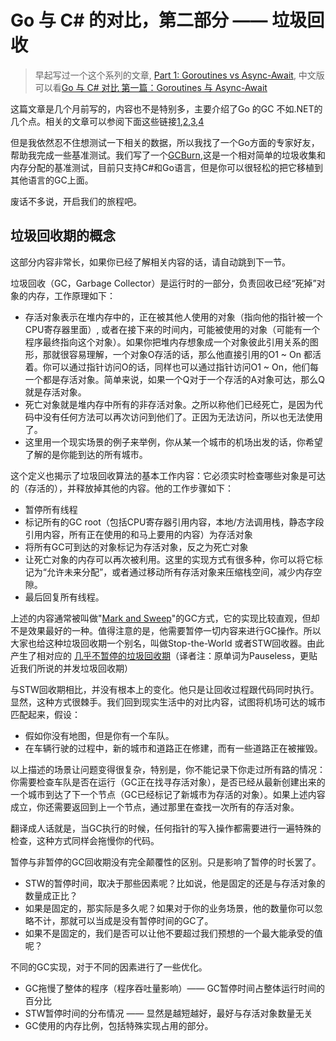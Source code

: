 # Go 与 C# 的对比，第二部分 —— 垃圾回收

> 早起写过一个这个系列的文章, [Part 1: Goroutines vs Async-Await](https://medium.com/@alexyakunin/go-vs-c-part-1-goroutines-vs-async-await-ac909c651c11), 中文版可以看[Go 与 C# 对比 第一篇：Goroutines 与 Async-Await](https://studygolang.com/articles/19399)

这篇文章是几个月前写的，内容也不是特别多，主要介绍了Go 的GC 不如.NET的几个点。相关的文章可以参阅下面这些链接[1](https://blog.plan99.net/modern-garbage-collection-911ef4f8bd8e),[2](https://making.pusher.com/golangs-real-time-gc-in-theory-and-practice/),[3](https://blog.cloudflare.com/go-dont-collect-my-garbage/),[4](http://mattwarren.org/2017/01/13/Analysing-Pause-times-in-the-.NET-GC/)

但是我依然忍不住想测试一下相关的数据，所以我找了一个Go方面的专家好友，帮助我完成一些基准测试。我们写了一个[GCBurn](https://github.com/alexyakunin/GCBurn),这是一个相对简单的垃圾收集和内存分配的基准测试，目前只支持C#和Go语言，但是你可以很轻松的把它移植到其他语言的GC上面。

废话不多说，开启我们的旅程吧。

## 垃圾回收期的概念

这部分内容非常长，如果你已经了解相关内容的话，请自动跳到下一节。

垃圾回收（GC，Garbage Collector）是运行时的一部分，负责回收已经“死掉”对象的内存，工作原理如下：
- 存活对象表示在堆内存中的，正在被其他人使用的对象（指向他的指针被一个CPU寄存器里面）, 或者在接下来的时间内，可能被使用的对象（可能有一个程序最终指向这个对象）。如果你把堆内存想象成一个对象彼此引用关系的图形，那就很容易理解，一个对象O存活的话，那么他直接引用的O1 ~ On 都活着。你可以通过指针访问O的话，同样也可以通过指针访问O1 ~ On，他们每一个都是存活对象。简单来说，如果一个Q对于一个存活的A对象可达，那么Q就是存活对象。
- 死亡对象就是堆内存中所有的非存活对象。之所以称他们已经死亡，是因为代码中没有任何方法可以再次访问到他们了。正因为无法访问，所以也无法使用了。
- 这里用一个现实场景的例子来举例，你从某一个城市的机场出发的话，你希望了解的是你能到达的所有城市。

这个定义也揭示了垃圾回收算法的基本工作内容：它必须实时检查哪些对象是可达的（存活的），并释放掉其他的内容。他的工作步骤如下：
- 暂停所有线程
- 标记所有的GC root（包括CPU寄存器引用内容，本地/方法调用栈，静态字段引用内容，所有正在使用的和马上要用的内容）为存活对象
- 将所有GC可到达的对象标记为存活对象，反之为死亡对象
- 让死亡对象的内存可以再次被利用。这里的实现方式有很多种，你可以将它标记为“允许未来分配”，或者通过移动所有存活对象来压缩栈空间，减少内存空隙。
- 最后回复所有线程。

上述的内容通常被叫做"[Mark and Sweep](https://www.geeksforgeeks.org/mark-and-sweep-garbage-collection-algorithm/)"的GC方式，它的实现比较直观，但却不是效果最好的一种。值得注意的是，他需要暂停一切内容来进行GC操作。所以大家也给这种垃圾回收期一个别名，叫做Stop-the-World 或者STW回收器。由此产生了相对应的 [几乎不暂停的垃圾回收期](https://www.google.com/search?q=pauseless+GC)（译者注：原单词为Pauseless，更贴近我们所说的并发垃圾回收期）

与STW回收期相比，并没有根本上的变化。他只是让回收过程跟代码同时执行。显然，这种方式很棘手。我们回到现实生活中的对比内容，试图将机场可达的城市匹配起来，假设：
- 假如你没有地图，但是你有一个车队。
- 在车辆行驶的过程中，新的城市和道路正在修建，而有一些道路正在被摧毁。

以上描述的场景让问题变得很复杂，特别是，你不能记录下你走过所有路的情况：你需要检查车队是否在运行（GC正在找寻存活对象），是否已经从最新创建出来的一个城市到达了下一个节点（GC已经标记了新城市为存活的对象）。如果上述内容成立，你还需要返回到上一个节点，通过那里在查找一次所有的存活对象。

翻译成人话就是，当GC执行的时候，任何指针的写入操作都需要进行一遍特殊的检查，这种方式同样会拖慢你的代码。

暂停与非暂停的GC回收期没有完全颠覆性的区别。只是影响了暂停的时长罢了。
- STW的暂停时间，取决于那些因素呢？比如说，他是固定的还是与存活对象的数量成正比？
- 如果是固定的，那实际是多久呢？如果对于你的业务场景，他的数量你可以忽略不计，那就可以当成是没有暂停时间的GC了。
- 如果不是固定的，我们是否可以让他不要超过我们预想的一个最大能承受的值呢？

不同的GC实现，对于不同的因素进行了一些优化。
- GC拖慢了整体的程序（程序吞吐量影响）—— GC暂停时间占整体运行时间的百分比
- STW暂停时间的分布情况 —— 显然是越短越好，最好与存活对象数量无关
- GC使用的内存比例，包括特殊实现占用的部分。